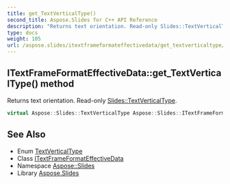 ```yaml
---
title: get_TextVerticalType()
second_title: Aspose.Slides for C++ API Reference
description: "Returns text orientation. Read-only Slides::TextVerticalType."
type: docs
weight: 105
url: /aspose.slides/itextframeformateffectivedata/get_textverticaltype/
---
```

## ITextFrameFormatEffectiveData::get_TextVerticalType() method


Returns text orientation. Read-only [Slides::TextVerticalType](../../textverticaltype/).

```cpp
virtual Aspose::Slides::TextVerticalType Aspose::Slides::ITextFrameFormatEffectiveData::get_TextVerticalType()=0
```

## See Also

* Enum [TextVerticalType](../../textverticaltype/)
* Class [ITextFrameFormatEffectiveData](../)
* Namespace [Aspose::Slides](../../)
* Library [Aspose.Slides](../../../)